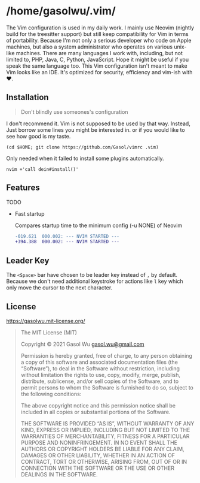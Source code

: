 # /home/gasolwu/.vim/

The Vim configuration is used in my daily work. I mainly use Neovim (nightly
build for the treesitter support) but still keep compatibility for Vim in terms of
portability. Because I'm not only a serious developer who code on Apple
machines, but also a system administrator who operates on various unix-like
machines. There are many languages I work with, including, but not limited to,
PHP, Java, C, Python, JavaScript. Hope it might be useful if you speak the same
language too. This Vim configuration isn't meant to make Vim looks like an IDE.
It's optimized for security, efficiency and vim-ish with ♥️.

## Installation

> Don't blindly use someones's configuration

I don't recommend it. Vim is not supposed to be used by that way. Instead, Just
borrow some lines you might be interested in. or if you would like to see how
good is my taste.

    (cd $HOME; git clone https://github.com/Gasol/vimrc .vim)

Only needed when it failed to install some plugins automatically.

    nvim +'call dein#install()' 

## Features

TODO

* Fast startup

  Compares startup time to the minimum config (-u NONE) of Neovim

  ```diff
  -019.621  000.002: --- NVIM STARTED ---
  +394.388  000.002: --- NVIM STARTED ---
  ```

## Leader Key

The `<Space>` bar have chosen to be leader key instead of `,` by default.
Because we don't need additional keystroke for actions like `l` key which only
move the cursor to the next character.

## License

https://gasolwu.mit-license.org/

> The MIT License (MIT)
> 
> Copyright © 2021 Gasol Wu <gasol.wu@gmail.com>
> 
> Permission is hereby granted, free of charge, to any person obtaining a copy
> of this software and associated documentation files (the “Software”), to deal
> in the Software without restriction, including without limitation the rights
> to use, copy, modify, merge, publish, distribute, sublicense, and/or sell
> copies of the Software, and to permit persons to whom the Software is
> furnished to do so, subject to the following conditions:
> 
> The above copyright notice and this permission notice shall be included in
> all copies or substantial portions of the Software.
> 
> THE SOFTWARE IS PROVIDED “AS IS”, WITHOUT WARRANTY OF ANY KIND, EXPRESS OR
> IMPLIED, INCLUDING BUT NOT LIMITED TO THE WARRANTIES OF MERCHANTABILITY,
> FITNESS FOR A PARTICULAR PURPOSE AND NONINFRINGEMENT. IN NO EVENT SHALL THE
> AUTHORS OR COPYRIGHT HOLDERS BE LIABLE FOR ANY CLAIM, DAMAGES OR OTHER
> LIABILITY, WHETHER IN AN ACTION OF CONTRACT, TORT OR OTHERWISE, ARISING FROM,
> OUT OF OR IN CONNECTION WITH THE SOFTWARE OR THE USE OR OTHER DEALINGS IN
> THE SOFTWARE.
